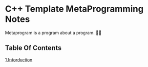 # C++ Template MetaProgramming Notes
Metaprogram is a program about a program. :face_in_clouds:

## Table Of Contents
[1.Intorduction](https://github.com/CnLzh/NoteBook/tree/main/CppTMPNotes/Intorduction)